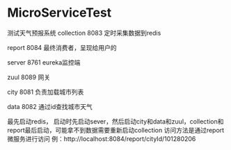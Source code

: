 # MicroServiceTest
测试天气预报系统
collection   8083 定时采集数据到redis


report 8084  最终消费者，呈现给用户的

server 8761 eureka监控端

zuul  8089  网关

city 8081 负责加载城市列表

data 8082 通过id查找城市天气


最先启动redis，
启动时先启动sever，然后启动city和data和zuul，collection和report最后启动，可能拿不到数据需要重新启动collection
访问方法是通过report微服务进行访问
例：http://localhost:8084/report/cityId/101280206

